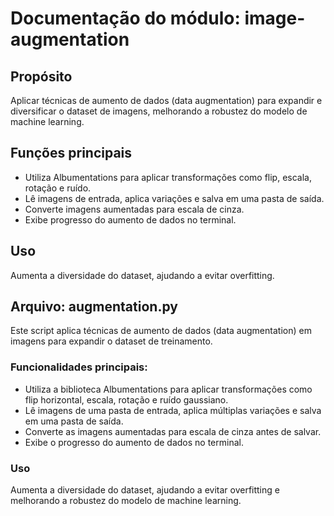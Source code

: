 # Documentação do módulo: image-augmentation

## Propósito
Aplicar técnicas de aumento de dados (data augmentation) para expandir e diversificar o dataset de imagens, melhorando a robustez do modelo de machine learning.

## Funções principais
- Utiliza Albumentations para aplicar transformações como flip, escala, rotação e ruído.
- Lê imagens de entrada, aplica variações e salva em uma pasta de saída.
- Converte imagens aumentadas para escala de cinza.
- Exibe progresso do aumento de dados no terminal.

## Uso
Aumenta a diversidade do dataset, ajudando a evitar overfitting.

## Arquivo: augmentation.py

Este script aplica técnicas de aumento de dados (data augmentation) em imagens para expandir o dataset de treinamento.

### Funcionalidades principais:
- Utiliza a biblioteca Albumentations para aplicar transformações como flip horizontal, escala, rotação e ruído gaussiano.
- Lê imagens de uma pasta de entrada, aplica múltiplas variações e salva em uma pasta de saída.
- Converte as imagens aumentadas para escala de cinza antes de salvar.
- Exibe o progresso do aumento de dados no terminal.

### Uso
Aumenta a diversidade do dataset, ajudando a evitar overfitting e melhorando a robustez do modelo de machine learning.
